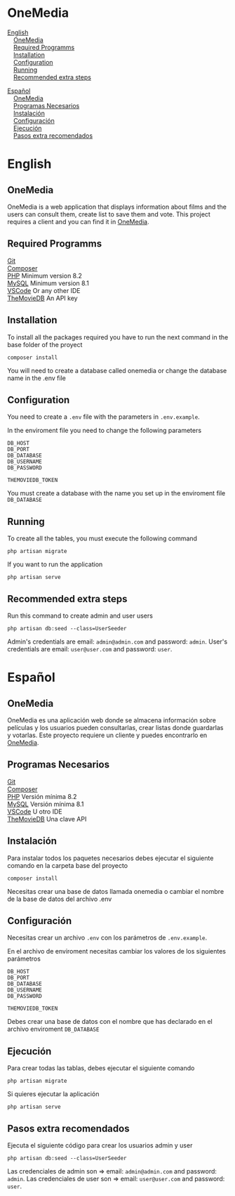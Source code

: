 # OneMedia

[English](#English)  
&emsp;[OneMedia](#onemedia)  
&emsp;[Required Programms](#required-programms)  
&emsp;[Installation](#installation)  
&emsp;[Configuration](#configuration)  
&emsp;[Running](#running)  
&emsp;[Recommended extra steps](#recommended-extra-steps)

[Español](#Español)  
&emsp;[OneMedia](#onemedia-1)  
&emsp;[Programas Necesarios](#programas-necesarios)  
&emsp;[Instalación](#instalación)  
&emsp;[Configuración](#configuración)  
&emsp;[Ejecución](#ejecución)  
&emsp;[Pasos extra recomendados](#pasos-extra-recomendados)

# English

## OneMedia

OneMedia is a web application that displays information about films and the users can consult them, create list to save them and vote. This project requires a client and you can find it in [OneMedia](https://github.com/iDelTer/OneMedia).

## Required Programms

[Git](https://git-scm.com/downloads)  
[Composer](https://getcomposer.org)  
[PHP](https://www.php.net/downloads.php) Minimum version 8.2  
[MySQL](https://dev.mysql.com/downloads/mysql/) Minimum version 8.1  
[VSCode](https://code.visualstudio.com/) Or any other IDE  
[TheMovieDB](https://themoviedb.com) An API key

## Installation

To install all the packages required you have to run the next command in the base folder of the proyect

```
composer install
```

You will need to create a database called onemedia or change the database name in the .env file

## Configuration

You need to create a `.env` file with the parameters in `.env.example`.

In the enviroment file you need to change the following parameters

```
DB_HOST
DB_PORT
DB_DATABASE
DB_USERNAME
DB_PASSWORD

THEMOVIEDB_TOKEN
```

You must create a database with the name you set up in the enviroment file `DB_DATABASE`

## Running

To create all the tables, you must execute the following command

```
php artisan migrate
```

If you want to run the application

```
php artisan serve
```

## Recommended extra steps

Run this command to create admin and user users

```
php artisan db:seed --class=UserSeeder
```

Admin's credentials are email: `admin@admin.com` and password: `admin`.
User's credentials are email: `user@user.com` and password: `user`.

# Español

## OneMedia

OneMedia es una aplicación web donde se almacena información sobre películas y los usuarios pueden consultarlas, crear listas donde guardarlas y votarlas. Este proyecto requiere un cliente y puedes encontrarlo en [OneMedia](https://github.com/iDelTer/OneMedia).

## Programas Necesarios

[Git](https://git-scm.com/downloads)  
[Composer](https://getcomposer.org)  
[PHP](https://www.php.net/downloads.php) Versión mínima 8.2  
[MySQL](https://dev.mysql.com/downloads/mysql/) Versión mínima 8.1  
[VSCode](https://code.visualstudio.com/) U otro IDE  
[TheMovieDB](https://themoviedb.com) Una clave API

## Instalación

Para instalar todos los paquetes necesarios debes ejecutar el siguiente comando en la carpeta base del proyecto

```
composer install
```

Necesitas crear una base de datos llamada onemedia o cambiar el nombre de la base de datos del archivo .env

## Configuración

Necesitas crear un archivo `.env` con los parámetros de `.env.example`.

En el archivo de enviroment necesitas cambiar los valores de los siguientes parámetros

```
DB_HOST
DB_PORT
DB_DATABASE
DB_USERNAME
DB_PASSWORD

THEMOVIEDB_TOKEN
```

Debes crear una base de datos con el nombre que has declarado en el archivo enviroment `DB_DATABASE`

## Ejecución

Para crear todas las tablas, debes ejecutar el siguiente comando

```
php artisan migrate
```

Si quieres ejecutar la aplicación

```
php artisan serve
```

## Pasos extra recomendados

Ejecuta el siguiente código para crear los usuarios admin y user

```
php artisan db:seed --class=UserSeeder
```

Las credenciales de admin son => email: `admin@admin.com` and password: `admin`.
Las credenciales de user son => email: `user@user.com` and password: `user`.
